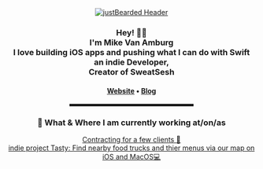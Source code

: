  <!-- Hi there! Feel free to make this your own but don't use my data -->
  
<div align="center">
  <a href="https://www.justbearded.com/"><img src="https://www.justbearded.com/assets/img/favicon.png" alt="justBearded Header"></a>

  <br>
  
<h3>Hey! 👋🤓<br>I'm Mike Van Amburg</br>I love building iOS apps and pushing what I can do with Swift <br>an indie Developer, <br>Creator of SweatSesh</h3>

<h4> <a href="https://www.justbearded.com/">Website</a> • <a href="https://www.justbearded.com/blog">Blog</a></h4>

<hr width="50%" style="height:5px;">


<h3>💼 What & Where I am currently working at/on/as</h3>

<p>
<a href="https://justbearded.com">Contracting for a few clients 💼</a><br>
<a href="#">indie project Tasty: Find nearby food trucks and thier menus via our map on iOS and MacOS💻</a><br>

</p>
</div>
